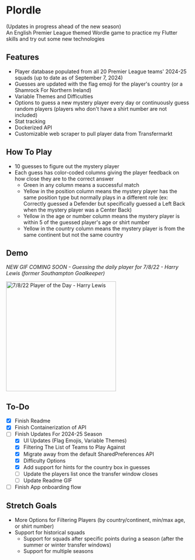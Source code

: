 # Plordle
(Updates in progress ahead of the new season) <br>
An English Premier League themed Wordle game to practice my Flutter skills and try out some new technologies

## Features
- Player database populated from all 20 Premier League teams' 2024-25 squads (up to date as of September 7, 2024)
- Guesses are updated with the flag emoji for the player's country (or a Shamrock For Northern Ireland)
- Variable Themes and Difficulties
- Options to guess a new mystery player every day or continuously guess random players (players who don't have a shirt number are not included)
- Stat tracking
- Dockerized API
- Customizable web scraper to pull player data from Transfermarkt


## How To Play
- 10 guesses to figure out the mystery player
- Each guess has color-coded columns giving the player feedback on how close they are to the correct answer
    - Green in any column means a successful match
    - Yellow in the position column means the mystery player has the same position type but normally plays in a different role (ex: Correctly guessed a Defender but specifically guessed a Left Back when the mystery player was a Center Back)
    - Yellow in the age or number column means the mystery player is within 5 of the guessed player's age or shirt number
    - Yellow in the country column means the mystery player is from the same continent but not the same country

## Demo
*NEW GIF COMING SOON  - Guessing the daily player for 7/8/22 - Harry Lewis (former Southampton Goalkeeper)*
  

<img alt="7/8/22 Player of the Day -  Harry Lewis" src = "./readme-gifs/plordleDemoGif.gif" width = 300>
  



## To-Do
- [x] Finish Readme
- [x] Finish Containerization of API
- [ ] Finish Updates For 2024-25 Season
    - [x] UI Updates (Flag Emojis, Variable Themes)
    - [x] Filtering The List of Teams to Play Against
    - [x] Migrate away from the default SharedPreferences API
    - [x] Difficulty Options 
    - [x] Add support for hints for the country box in guesses
    - [ ] Update the players list once the transfer window closes
    - [ ] Update Readme GIF
- [ ] Finish App onboarding flow

## Stretch Goals
- More Options for Filtering Players (by country/continent, min/max age, or shirt number)
- Support for historical squads 
    - Support for squads after specific points during a season (after the summer or winter transfer windows)
    - Support for multiple seasons
